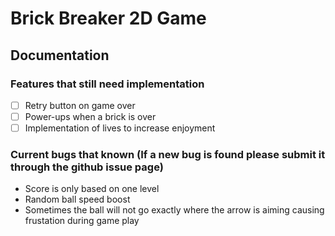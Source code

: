 # Brick Breaker 2D Game

## Documentation


### Features that still need implementation
- [ ] Retry button on game over
- [ ] Power-ups when a brick is over
- [ ] Implementation of lives to increase enjoyment

### Current bugs that known (If a new bug is found please submit it through the github issue page)
- Score is only based on one level
- Random ball speed boost
- Sometimes the ball will not go exactly where the arrow is aiming causing frustation during game play
